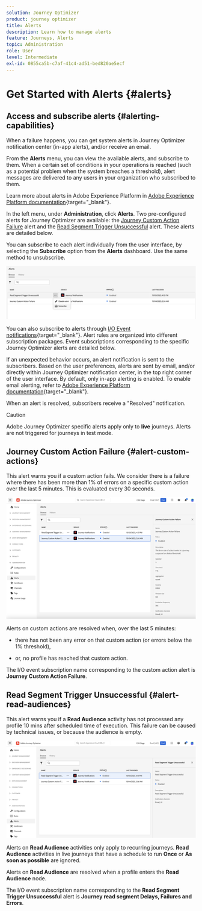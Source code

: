 ```yaml
---
solution: Journey Optimizer
product: journey optimizer
title: Alerts
description: Learn how to manage alerts
feature: Journeys, Alerts
topic: Administration
role: User
level: Intermediate
exl-id: 0855ca5b-c7af-41c4-ad51-bed820ae5ecf
---
```

# Get Started with Alerts {#alerts}

## Access and subscribe alerts {#alerting-capabilities} 

When a failure happens, you can get system alerts in Journey Optimizer notification center (in-app alerts), and/or receive an email. 

From the **Alerts** menu, you can view the available alerts, and subscribe to them. When a certain set of conditions in your operations is reached (such as a potential problem when the system breaches a threshold), alert messages are delivered to any users in your organization who subscribed to them. 

<!--These messages can repeat over a pre-defined time interval until the alert has been resolved.-->

Learn more about alerts in Adobe Experience Platform in [Adobe Experience Platform documentation](https://experienceleague.adobe.com/docs/experience-platform/observability/alerts/overview.html){target="_blank"}. 

In the left menu, under **Administration**, click **Alerts**. Two pre-configured alerts for Journey Optimizer are available: the [Journey Custom Action Failure](#alert-custom-actions) alert and the [Read Segment Trigger Unsuccessful](#alert-read-audiences) alert. These alerts are detailed below.

You can subscribe to each alert individually from the user interface, by selecting the **Subscribe** option from the **Alerts** dashboard. Use the same method to unsubscribe. 

![](assets/alert-subscribe.png)

You can also subscribe to alerts through [I/O Event notifications](https://experienceleague.adobe.com/docs/experience-platform/observability/alerts/subscribe.html){target="_blank"}. Alert rules are organized into different subscription packages. Event subscriptions corresponding to the specific Journey Optimizer alerts are detailed below. 

If an unexpected behavior occurs, an alert notification is sent to the subscribers. Based on the user preferences, alerts are sent by email, and/or directly within Journey Optimizer notification center, in the top right corner of the user interface. By default, only in-app alerting is enabled. To enable email alerting, refer to [Adobe Experience Platform documentation](https://experienceleague.adobe.com/docs/experience-platform/observability/alerts/ui.html#enable-email-alerts){target="_blank"}.

When an alert is resolved, subscribers receive a "Resolved" notification.

>[!CAUTION]
>
>Adobe Journey Optimizer specific alerts apply only to **live** journeys. Alerts are not triggered for journeys in test mode.

## Journey Custom Action Failure {#alert-custom-actions}

This alert warns you if a custom action fails. We consider there is a failure where there has been more than 1% of errors on a specific custom action over the last 5 minutes. This is evaluated every 30 seconds.

![](assets/alerts-custom-action.png)

Alerts on custom actions are resolved when, over the last 5 minutes:

* there has not been any error on that custom action (or errors below the 1% threshold),

* or, no profile has reached that custom action.

The I/O event subscription name corresponding to the custom action alert is **Journey Custom Action Failure**.

## Read Segment Trigger Unsuccessful {#alert-read-audiences}

This alert warns you if a **Read Audience** activity has not processed any profile 10 mins after scheduled time of execution. This failure can be caused by technical issues, or because the audience is empty.

![](assets/alerts1.png)

Alerts on **Read Audience** activities only apply to recurring journeys. **Read Audience** activities in live journeys that have a schedule to run **Once** or **As soon as possible** are ignored.

Alerts on **Read Audience** are resolved when a profile enters the **Read Audience** node.

The I/O event subscription name corresponding to the **Read Segment Trigger Unsuccessful** alert is **Journey read segment Delays, Failures and Errors**.

